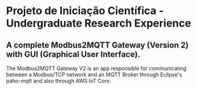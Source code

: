 # Projeto de Iniciação Científica - Undergraduate Research Experience 

## A complete Modbus2MQTT Gateway (Version 2) with GUI (Graphical User Interface).
 
The Modbus2MQTT Gateway V2 is an app responsible for communicating between a Modbus/TCP network and an MQTT Broker through Eclipse's paho-mqtt and also through AWS IoT Core.

